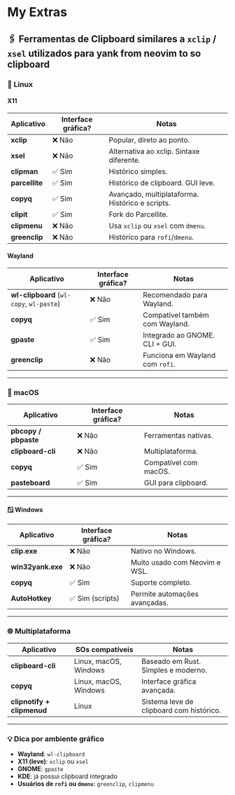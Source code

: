 
# My Extras

## 🖇️ Ferramentas de Clipboard similares a `xclip` / `xsel` utilizados para yank from neovim to so clipboard

### 🐧 Linux

#### X11

| Aplicativo     | Interface gráfica? | Notas |
|----------------|--------------------|-------|
| **xclip**      | ❌ Não              | Popular, direto ao ponto. |
| **xsel**       | ❌ Não              | Alternativa ao xclip. Sintaxe diferente. |
| **clipman**    | ✅ Sim              | Histórico simples. |
| **parcellite** | ✅ Sim              | Histórico de clipboard. GUI leve. |
| **copyq**      | ✅ Sim              | Avançado, multiplataforma. Histórico e scripts. |
| **clipit**     | ✅ Sim              | Fork do Parcellite. |
| **clipmenu**   | ❌ Não              | Usa `xclip` ou `xsel` com `dmenu`. |
| **greenclip**  | ❌ Não              | Histórico para `rofi`/`dmenu`. |

#### Wayland

| Aplicativo     | Interface gráfica? | Notas |
|----------------|--------------------|-------|
| **wl-clipboard** (`wl-copy`, `wl-paste`) | ❌ Não | Recomendado para Wayland. |
| **copyq**      | ✅ Sim              | Compatível também com Wayland. |
| **gpaste**     | ✅ Sim              | Integrado ao GNOME. CLI + GUI. |
| **greenclip**  | ❌ Não              | Funciona em Wayland com `rofi`. |

---

### 🍏 macOS

| Aplicativo         | Interface gráfica? | Notas |
|--------------------|--------------------|-------|
| **pbcopy / pbpaste** | ❌ Não            | Ferramentas nativas. |
| **clipboard-cli**   | ❌ Não              | Multiplataforma. |
| **copyq**          | ✅ Sim              | Compatível com macOS. |
| **pasteboard**     | ✅ Sim              | GUI para clipboard. |

---

#### 🪟 Windows

| Aplicativo     | Interface gráfica? | Notas |
|----------------|--------------------|-------|
| **clip.exe**   | ❌ Não              | Nativo no Windows. |
| **win32yank.exe** | ❌ Não           | Muito usado com Neovim e WSL. |
| **copyq**      | ✅ Sim              | Suporte completo. |
| **AutoHotkey** | ✅ Sim (scripts)    | Permite automações avançadas. |

---

### 🌐 Multiplataforma

| Aplicativo         | SOs compatíveis         | Notas |
|--------------------|-------------------------|-------|
| **clipboard-cli**   | Linux, macOS, Windows   | Baseado em Rust. Simples e moderno. |
| **copyq**          | Linux, macOS, Windows   | Interface gráfica avançada. |
| **clipnotify + clipmenud** | Linux         | Sistema leve de clipboard com histórico. |

---

### 💡 Dica por ambiente gráfico

- **Wayland**: `wl-clipboard`
- **X11 (leve)**: `xclip` ou `xsel`
- **GNOME**: `gpaste`
- **KDE**: já possui clipboard integrado
- **Usuários de `rofi` ou `dmenu`**: `greenclip`, `clipmenu`
